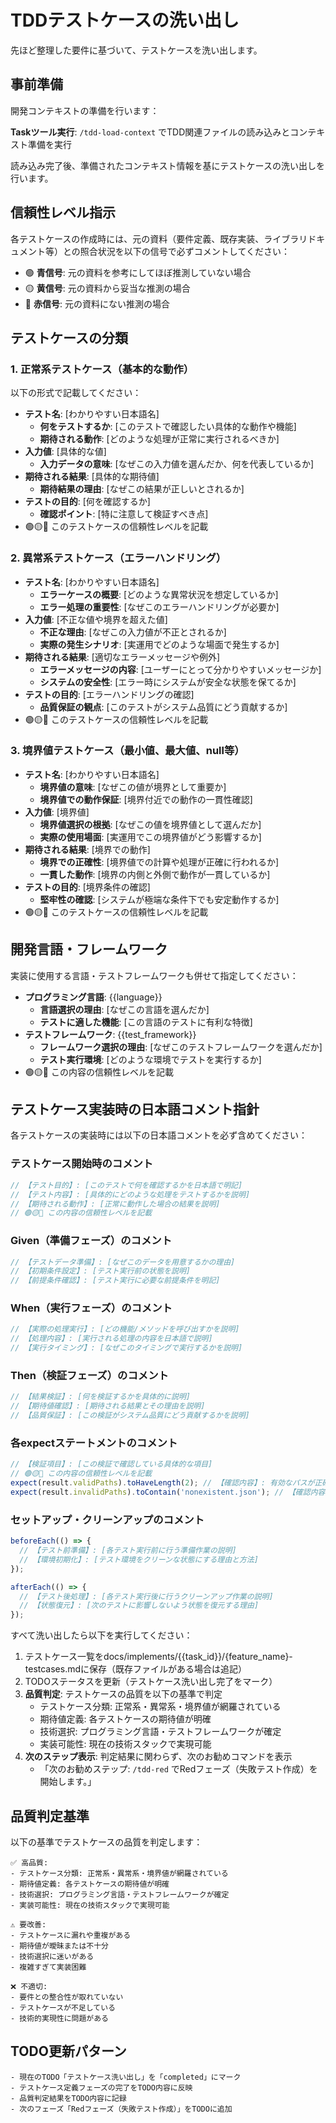 # TDDテストケースの洗い出し

先ほど整理した要件に基づいて、テストケースを洗い出します。

## 事前準備

開発コンテキストの準備を行います：

**Taskツール実行**: `/tdd-load-context` でTDD関連ファイルの読み込みとコンテキスト準備を実行

読み込み完了後、準備されたコンテキスト情報を基にテストケースの洗い出しを行います。

## 信頼性レベル指示

各テストケースの作成時には、元の資料（要件定義、既存実装、ライブラリドキュメント等）との照合状況を以下の信号で必ずコメントしてください：

- 🟢 **青信号**: 元の資料を参考にしてほぼ推測していない場合
- 🟡 **黄信号**: 元の資料から妥当な推測の場合
- 🔴 **赤信号**: 元の資料にない推測の場合

## テストケースの分類

### 1. 正常系テストケース（基本的な動作）

以下の形式で記載してください：

- **テスト名**: [わかりやすい日本語名]
  - **何をテストするか**: [このテストで確認したい具体的な動作や機能]
  - **期待される動作**: [どのような処理が正常に実行されるべきか]
- **入力値**: [具体的な値]
  - **入力データの意味**: [なぜこの入力値を選んだか、何を代表しているか]
- **期待される結果**: [具体的な期待値]
  - **期待結果の理由**: [なぜこの結果が正しいとされるか]
- **テストの目的**: [何を確認するか]
  - **確認ポイント**: [特に注意して検証すべき点]
- 🟢🟡🔴 このテストケースの信頼性レベルを記載

### 2. 異常系テストケース（エラーハンドリング）

- **テスト名**: [わかりやすい日本語名]
  - **エラーケースの概要**: [どのような異常状況を想定しているか]
  - **エラー処理の重要性**: [なぜこのエラーハンドリングが必要か]
- **入力値**: [不正な値や境界を超えた値]
  - **不正な理由**: [なぜこの入力値が不正とされるか]
  - **実際の発生シナリオ**: [実運用でどのような場面で発生するか]
- **期待される結果**: [適切なエラーメッセージや例外]
  - **エラーメッセージの内容**: [ユーザーにとって分かりやすいメッセージか]
  - **システムの安全性**: [エラー時にシステムが安全な状態を保てるか]
- **テストの目的**: [エラーハンドリングの確認]
  - **品質保証の観点**: [このテストがシステム品質にどう貢献するか]
- 🟢🟡🔴 このテストケースの信頼性レベルを記載

### 3. 境界値テストケース（最小値、最大値、null等）

- **テスト名**: [わかりやすい日本語名]
  - **境界値の意味**: [なぜこの値が境界として重要か]
  - **境界値での動作保証**: [境界付近での動作の一貫性確認]
- **入力値**: [境界値]
  - **境界値選択の根拠**: [なぜこの値を境界値として選んだか]
  - **実際の使用場面**: [実運用でこの境界値がどう影響するか]
- **期待される結果**: [境界での動作]
  - **境界での正確性**: [境界値での計算や処理が正確に行われるか]
  - **一貫した動作**: [境界の内側と外側で動作が一貫しているか]
- **テストの目的**: [境界条件の確認]
  - **堅牢性の確認**: [システムが極端な条件下でも安定動作するか]
- 🟢🟡🔴 このテストケースの信頼性レベルを記載

## 開発言語・フレームワーク

実装に使用する言語・テストフレームワークも併せて指定してください：

- **プログラミング言語**: {{language}}
  - **言語選択の理由**: [なぜこの言語を選んだか]
  - **テストに適した機能**: [この言語のテストに有利な特徴]
- **テストフレームワーク**: {{test_framework}}
  - **フレームワーク選択の理由**: [なぜこのテストフレームワークを選んだか]
  - **テスト実行環境**: [どのような環境でテストを実行するか]
- 🟢🟡🔴 この内容の信頼性レベルを記載

## テストケース実装時の日本語コメント指針

各テストケースの実装時には以下の日本語コメントを必ず含めてください：

### テストケース開始時のコメント

```javascript
// 【テスト目的】: [このテストで何を確認するかを日本語で明記]
// 【テスト内容】: [具体的にどのような処理をテストするかを説明]
// 【期待される動作】: [正常に動作した場合の結果を説明]
// 🟢🟡🔴 この内容の信頼性レベルを記載
```

### Given（準備フェーズ）のコメント

```javascript
// 【テストデータ準備】: [なぜこのデータを用意するかの理由]
// 【初期条件設定】: [テスト実行前の状態を説明]
// 【前提条件確認】: [テスト実行に必要な前提条件を明記]
```

### When（実行フェーズ）のコメント

```javascript
// 【実際の処理実行】: [どの機能/メソッドを呼び出すかを説明]
// 【処理内容】: [実行される処理の内容を日本語で説明]
// 【実行タイミング】: [なぜこのタイミングで実行するかを説明]
```

### Then（検証フェーズ）のコメント

```javascript
// 【結果検証】: [何を検証するかを具体的に説明]
// 【期待値確認】: [期待される結果とその理由を説明]
// 【品質保証】: [この検証がシステム品質にどう貢献するかを説明]
```

### 各expectステートメントのコメント

```javascript
// 【検証項目】: [この検証で確認している具体的な項目]
// 🟢🟡🔴 この内容の信頼性レベルを記載
expect(result.validPaths).toHaveLength(2); // 【確認内容】: 有効なパスが正確に2つ検出されることを確認
expect(result.invalidPaths).toContain('nonexistent.json'); // 【確認内容】: 存在しないファイルが無効パスとして適切に分類されることを確認
```

### セットアップ・クリーンアップのコメント

```javascript
beforeEach(() => {
  // 【テスト前準備】: [各テスト実行前に行う準備作業の説明]
  // 【環境初期化】: [テスト環境をクリーンな状態にする理由と方法]
});

afterEach(() => {
  // 【テスト後処理】: [各テスト実行後に行うクリーンアップ作業の説明]
  // 【状態復元】: [次のテストに影響しないよう状態を復元する理由]
});
```

すべて洗い出したら以下を実行してください：

1. テストケース一覧をdocs/implements/{{task_id}}/{feature_name}-testcases.mdに保存（既存ファイルがある場合は追記）
2. TODOステータスを更新（テストケース洗い出し完了をマーク）
3. **品質判定**: テストケースの品質を以下の基準で判定
   - テストケース分類: 正常系・異常系・境界値が網羅されている
   - 期待値定義: 各テストケースの期待値が明確
   - 技術選択: プログラミング言語・テストフレームワークが確定
   - 実装可能性: 現在の技術スタックで実現可能
4. **次のステップ表示**: 判定結果に関わらず、次のお勧めコマンドを表示
   - 「次のお勧めステップ: `/tdd-red` でRedフェーズ（失敗テスト作成）を開始します。」

## 品質判定基準

以下の基準でテストケースの品質を判定します：

```
✅ 高品質:
- テストケース分類: 正常系・異常系・境界値が網羅されている
- 期待値定義: 各テストケースの期待値が明確
- 技術選択: プログラミング言語・テストフレームワークが確定
- 実装可能性: 現在の技術スタックで実現可能

⚠️ 要改善:
- テストケースに漏れや重複がある
- 期待値が曖昧または不十分
- 技術選択に迷いがある
- 複雑すぎて実装困難

❌ 不適切:
- 要件との整合性が取れていない
- テストケースが不足している
- 技術的実現性に問題がある
```

## TODO更新パターン

```
- 現在のTODO「テストケース洗い出し」を「completed」にマーク
- テストケース定義フェーズの完了をTODO内容に反映
- 品質判定結果をTODO内容に記録
- 次のフェーズ「Redフェーズ（失敗テスト作成）」をTODOに追加
```
